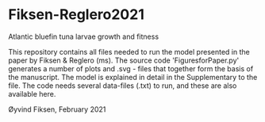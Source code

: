 # Fiksen-Reglero2021
Atlantic bluefin tuna larvae growth and fitness

This repository contains all files needed to run the model presented in the paper by Fiksen & Reglero (ms). The source code 'FiguresforPaper.py' generates a number of plots and .svg - files that together form the basis of the manuscript. The model is explained in detail in the Supplementary to the file. The code needs several data-files (.txt) to run, and these are also available here. 

Øyvind Fiksen, February 2021
